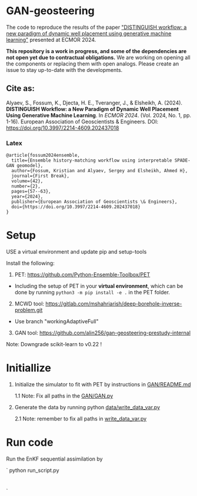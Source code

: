 # GAN-geosteering
The code to reproduce the results of the paper ["DISTINGUISH workflow: a new paradigm of dynamic well placement using generative machine learning"](#cite-as) presented at ECMOR 2024.

**This repository is a work in progress, and some of the dependencies are not open yet due to contractual obligations.** We are working on opening all the components or replacing them with open analogs. Please create an issue to stay up-to-date with the developments. 

## Cite as:

Alyaev, S., Fossum, K., Djecta, H. E., Tveranger, J., & Elsheikh, A. (2024). **DISTINGUISH Workflow: a New Paradigm of Dynamic Well Placement Using Generative Machine Learning**. In *ECMOR 2024*. (Vol. 2024, No. 1, pp. 1-16). European Association of Geoscientists & Engineers. DOI: https://doi.org/10.3997/2214-4609.202437018

### Latex

```
@article{fossum2024ensemble,
  title={Ensemble history-matching workflow using interpretable SPADE-GAN geomodel},
  author={Fossum, Kristian and Alyaev, Sergey and Elsheikh, Ahmed H},
  journal={First Break},
  volume={42},
  number={2},
  pages={57--63},
  year={2024},
  publisher={European Association of Geoscientists \& Engineers},
  doi={https://doi.org/10.3997/2214-4609.202437018}
}
```

# Setup

USE a virtual environment and update pip and setup-tools

Install the following:
1. PET: https://github.com/Python-Ensemble-Toolbox/PET
* Including the setup of PET in your **virtual environment**, which can be done by running `python3 -m pip install -e .` in the PET folder.
2. MCWD tool: https://gitlab.com/mshahriarish/deep-borehole-inverse-problem.git
  - Use branch "workingAdaptiveFull"
3. GAN tool: https://github.com/alin256/gan-geosteering-prestudy-internal

Note: Downgrade scikit-learn to v0.22 !

# Initiallize
1. Initialize the simulator to fit with PET by instructions in [GAN/README.md](GAN/README.md)

   1.1 Note: Fix all paths in the [GAN/GAN.py](GAN/GAN.py)
3. Generate the data by running python [data/write_data_var.py](data/write_data_var.py)

   2.1 Note: remember to fix all paths in [write_data_var.py](write_data_var.py)

# Run code
Run the EnKF sequential assimilation by

`
python run_script.py

#
`
